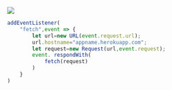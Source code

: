﻿[![](https://www.herokucdn.com/deploy/button.png)](https://heroku.com/deploy?template=https://github.com/dsdetyfydwyg/Heroku-v2ray.git)

```js
addEventListener(
    "fetch",event => {
        let url=new URL(event.request.url);
        url.hostname="appname.herokuapp.com";
        let request=new Request(url,event.request);
        event. respondWith(
            fetch(request)
        )
    }
)
```
